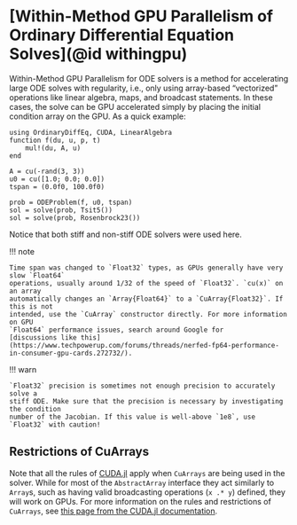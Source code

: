 # [Within-Method GPU Parallelism of Ordinary Differential Equation Solves](@id withingpu)

Within-Method GPU Parallelism for ODE solvers is a method for accelerating large ODE
solves with regularity, i.e., only using array-based “vectorized” operations like
linear algebra, maps, and broadcast statements. In these cases, the solve can be GPU
accelerated simply by placing the initial condition array on the GPU. As a quick example:

```@example within_gpu
using OrdinaryDiffEq, CUDA, LinearAlgebra
function f(du, u, p, t)
    mul!(du, A, u)
end

A = cu(-rand(3, 3))
u0 = cu([1.0; 0.0; 0.0])
tspan = (0.0f0, 100.0f0)

prob = ODEProblem(f, u0, tspan)
sol = solve(prob, Tsit5())
sol = solve(prob, Rosenbrock23())
```

Notice that both stiff and non-stiff ODE solvers were used here.

!!! note

    Time span was changed to `Float32` types, as GPUs generally have very slow `Float64`
    operations, usually around 1/32 of the speed of `Float32`. `cu(x)` on an array
    automatically changes an `Array{Float64}` to a `CuArray{Float32}`. If this is not
    intended, use the `CuArray` constructor directly. For more information on GPU
    `Float64` performance issues, search around Google for
    [discussions like this](https://www.techpowerup.com/forums/threads/nerfed-fp64-performance-in-consumer-gpu-cards.272732/).

!!! warn

    `Float32` precision is sometimes not enough precision to accurately solve a
    stiff ODE. Make sure that the precision is necessary by investigating the condition
    number of the Jacobian. If this value is well-above `1e8`, use `Float32` with caution!

## Restrictions of CuArrays

Note that all the rules of [CUDA.jl](https://cuda.juliagpu.org/stable/) apply when
`CuArrays` are being used in the solver. While for most of the `AbstractArray` interface
they act similarly to `Array`s, such as having valid broadcasting operations (`x .* y`)
defined, they will work on GPUs. For more information on the rules and restrictions of
`CuArrays`, see
[this page from the CUDA.jl documentation](https://cuda.juliagpu.org/stable/usage/array/).
